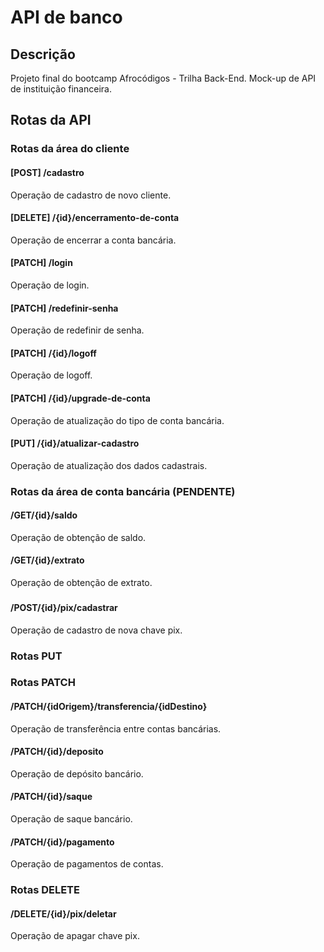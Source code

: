 # API de banco
## Descrição
 Projeto final do bootcamp Afrocódigos - Trilha Back-End. Mock-up de API de instituição financeira.

## Rotas da API
### Rotas da área do cliente
#### [POST] /cadastro
Operação de cadastro de novo cliente.

#### [DELETE] /{id}/encerramento-de-conta
Operação de encerrar a conta bancária.

#### [PATCH] /login
Operação de login.

#### [PATCH] /redefinir-senha
Operação de redefinir de senha.

#### [PATCH] /{id}/logoff
Operação de logoff.

#### [PATCH] /{id}/upgrade-de-conta
Operação de atualização do tipo de conta bancária.

#### [PUT] /{id}/atualizar-cadastro
Operação de atualização dos dados cadastrais.

### Rotas da área de conta bancária (PENDENTE)




#### /GET/{id}/saldo
Operação de obtenção de saldo.

#### /GET/{id}/extrato
Operação de obtenção de extrato.

### 

#### /POST/{id}/pix/cadastrar
Operação de cadastro de nova chave pix.

### Rotas PUT

### Rotas PATCH
#### /PATCH/{idOrigem}/transferencia/{idDestino}
Operação de transferência entre contas bancárias.

#### /PATCH/{id}/deposito
Operação de depósito bancário.

#### /PATCH/{id}/saque
Operação de saque bancário.

#### /PATCH/{id}/pagamento
Operação de pagamentos de contas.


### Rotas DELETE

#### /DELETE/{id}/pix/deletar
Operação de apagar chave pix.
